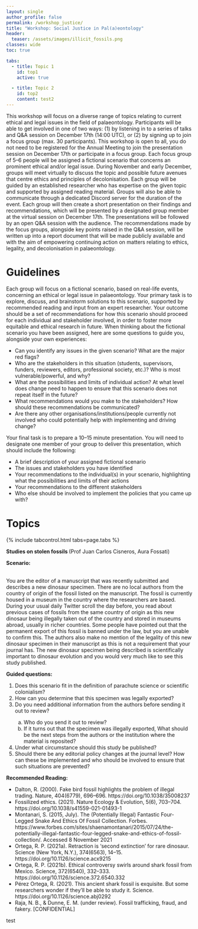 ```yaml
---
layout: single
author_profile: false
permalink: /workshop_justice/
title: "Workshop: Social Justice in Pal(a)eontology"
header:
  teaser: /assets/images/illicit_fossils.png
classes: wide
toc: true

tabs:
  - title: Topic 1
    id: top1
    active: true

  - title: Topic 2
    id: top2
    content: test2
---
```

This workshop will focus on a diverse range of topics relating to current ethical and legal issues in the field of palaeontology. Participants will be able to get involved in one of two ways: (1) by listening in to a series of talks and Q&A session on December 17th (14:00 UTC), or (2) by signing up to join a focus group (max. 30 participants). This workshop is open to all, you do not need to be registered for the Annual Meeting to join the presentation session on December 17th or participate in a focus group.
Each focus group of 5–6 people will be assigned a fictional scenario that concerns an prominent ethical and/or legal issue. During November and early December, groups will meet virtually to discuss the topic and possible future avenues that centre ethics and principles of decolonisation. Each group will be guided by an established researcher who has expertise on the given topic and supported by assigned reading material. Groups will also be able to communicate through a dedicated Discord server for the duration of the event. Each group will then create a short presentation on their findings and recommendations, which will be presented by a designated group member at the virtual session on December 17th. The presentations will be followed by an open Q&A session with the audience.
The recommendations made by the focus groups, alongside key points raised in the Q&A session, will be written up into a report document that will be made publicly available and with the aim of empowering continuing action on matters relating to ethics, legality, and decolonisation in palaeontology.

# Guidelines

Each group will focus on a fictional scenario, based on real-life events, concerning an ethical or legal issue in palaeontology. Your primary task is to explore, discuss, and brainstorm solutions to this scenario, supported by recommended reading and input from an expert researcher. Your outcome should be a set of recommendations for how this scenario should proceed for each individual and stakeholder involved, in order to foster more equitable and ethical research in future.
When thinking about the fictional scenario you have been assigned, here are some questions to guide you, alongside your own experiences:

* Can you identify any issues in the given scenario? What are the major red flags?
* Who are the stakeholders in this situation (students, supervisors, funders, reviewers, editors, professional society, etc.)? Who is most vulnerable/powerful, and why?
* What are the possibilities and limits of individual action? At what level does change need to happen to ensure that this scenario does not repeat itself in the future?
* What recommendations would you make to the stakeholders? How should these recommendations be communicated?
* Are there any other organisations/institutions/people currently not involved who could potentially help with implementing and driving change?

Your final task is to prepare a 10–15 minute presentation. You will need to designate one member of your group to deliver this presentation, which should include the following:
* A brief description of your assigned fictional scenario
* The issues and stakeholders you have identified
* Your recommendations to the individual(s) in your scenario, highlighting what the possibilities and limits of their actions
* Your recommendations to the different stakeholders
* Who else should be involved to implement the policies that you came up with?

# Topics

{% include tabcontrol.html tabs=page.tabs %}

<!-- Tab content -->
<div id="top1" class="tabcontent">
  <b>Studies on stolen fossils </h3></b>
  <italic>(Prof Juan Carlos Cisneros, Aura Fossati)</italic>

  <p>
  <b>Scenario:</b>

  <br>You are the editor of a manuscript that was recently submitted and describes a new dinosaur specimen. There are no local authors from the country of origin of the fossil listed on the manuscript. The fossil is currently housed in a museum in the country where the researchers are based. During your usual daily Twitter scroll the day before, you read about previous cases of fossils from the same country of origin as this new dinosaur being illegally taken out of the country and stored in museums abroad, usually in richer countries. Some people have pointed out that the permanent export of this fossil is banned under the law, but you are unable to confirm this. The authors also make no mention of the legality of this new dinosaur specimen in their manuscript as this is not a requirement that your journal has. The new dinosaur specimen being described is scientifically important to dinosaur evolution and you would very much like to see this study published.
  </p>

  <p>
  <b>Guided questions:</b>

  <ol>
<li>Does this scenario fit in the definition of parachute science or scientific colonialism?</li>
<li>How can you determine that this specimen was legally exported?</li>
<li>Do you need additional information from the authors before sending it out to review?</li>
<ol type="a">
<li>Who do you send it out to review?</li>
<li>If it turns out that the specimen was illegally exported, What should be the next steps from the authors or the institution where the material is reposited?</li>
</ol>
<li>Under what circumstance should this study be published?</li>
<li>Should there be any editorial policy changes at the journal level? How can these be implemented and who should be involved to ensure that such situations are prevented? </li>                                                   
</ol>
</p>

<p>
<b>Recommended Reading:</b>

<ul>
<li>Dalton, R. (2000). Fake bird fossil highlights the problem of illegal trading. Nature, 404(6779), 696–696. https://doi.org/10.1038/35008237</li>
<li>Fossilized ethics. (2021). Nature Ecology & Evolution, 5(6), 703–704. https://doi.org/10.1038/s41559-021-01493-1</li>
<li>Montanari, S. (2015, July). The (Potentially Illegal) Fantastic Four-Legged Snake And Ethics Of Fossil Collection. Forbes. https://www.forbes.com/sites/shaenamontanari/2015/07/24/the-potentially-illegal-fantastic-four-legged-snake-and-ethics-of-fossil-collection/. Accessed 8 November 2021 </li>
<li>Ortega, R. P. (2021a). Retraction is ‘second extinction’ for rare dinosaur. Science (New York, N.Y.), 374(6563), 14–15. https://doi.org/10.1126/science.acx9215 </li>
<li>Ortega, R. P. (2021b). Ethical controversy swirls around shark fossil from Mexico. Science, 372(6540), 332–333. https://doi.org/10.1126/science.372.6540.332 </li>
<li>Pérez Ortega, R. (2021). This ancient shark fossil is exquisite. But some researchers wonder if they’ll be able to study it. Science. https://doi.org/10.1126/science.abj0292</li>
<li>Raja, N. B., & Dunne, E. M. (under review). Fossil trafficking, fraud, and fakery. [CONFIDENTIAL]</li>

</ul>
</p>

</div>

<div id="top2" class="tabcontent">
test
</div>
